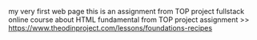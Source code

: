 my very first web page
this is an assignment from TOP project fullstack online course about HTML fundamental from TOP project assignment >> https://www.theodinproject.com/lessons/foundations-recipes

